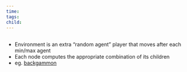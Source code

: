 ```yaml
---
time: 
tags: 
child:
---
```

## 
- Environment is an extra “random agent” player that moves after each min/max agent
- Each node computes the appropriate combination of its children
- eg. [backgammon](https://i.imgur.com/3pAvc8c.png)

